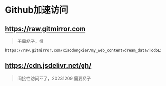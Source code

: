 # Github加速访问


## https://raw.gitmirror.com

> 无需梯子，慢

```
https://raw.gitmirror.com/xiaodongxier/my_web_content/dream_data/TodoList/index.md
```


## https://cdn.jsdelivr.net/gh/ 

> 间接性访问不了，20231209 需要梯子

```

```